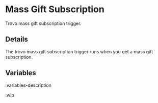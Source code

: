 # Mass Gift Subscription
Trovo mass gift subscription trigger.

## Details
The trovo mass gift subscription trigger runs when you get a mass gift subscription.

## Variables
:variables-description

:wip